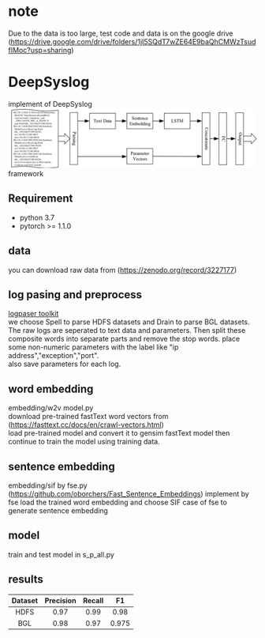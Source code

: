 # note
Due to the data is too large, test code and data is on the google drive (https://drive.google.com/drive/folders/1jI5SQdT7wZE64E9baQhCMWzTsudfIMoc?usp=sharing)  
# DeepSyslog
implement of DeepSyslog  
![Framework](framework.png)
framework
## Requirement

- python 3.7
- pytorch >= 1.1.0
## data
you can download raw data from (https://zenodo.org/record/3227177)

## log pasing and preprocess  
[logpaser toolkit](https://github.com/logpai/logparser)  
we choose Spell to parse HDFS datasets and Drain to parse BGL datasets.  
The raw logs are seperated to text data and parameters. Then split these composite words into separate parts and remove the stop words. 
place some non-numeric parameters with the label like "ip address","exception","port".  
also save parameters for each log.  


## word embedding  
embedding/w2v model.py  
download pre-trained fastText word vectors from (https://fasttext.cc/docs/en/crawl-vectors.html)  
load pre-trained model and convert it to gensim fastText model then continue to train the model using training data.  


## sentence embedding  
embedding/sif by fse.py  
(https://github.com/oborchers/Fast_Sentence_Embeddings)
implement by fse
load the trained word embedding and choose SIF case of fse to generate sentence embedding
   
 ## model
train and test model in s_p_all.py

## results

| **Dataset** | **Precision** | **Recall** | **F1** |
| :----:|:----:|:----:|:----:|
|HDFS|0.97 | 0.99 | 0.98 |
|BGL |0.98 |0.97 |0.975 |

